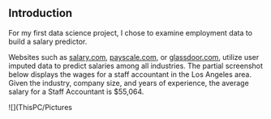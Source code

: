 ## Introduction 

For my first data science project, I chose to examine employment data to build a salary predictor.  
 
Websites such as [salary.com](salary.com), [payscale.com](payscale.com), or [glassdoor.com](glassdoor.com), utilize user imputed data to predict salaries among all industries. The partial screenshot below displays the wages for a staff accountant in the Los Angeles area. Given the industry, company size, and years of experience, the average salary for a Staff Accountant is $55,064.  

![](ThisPC/Pictures


